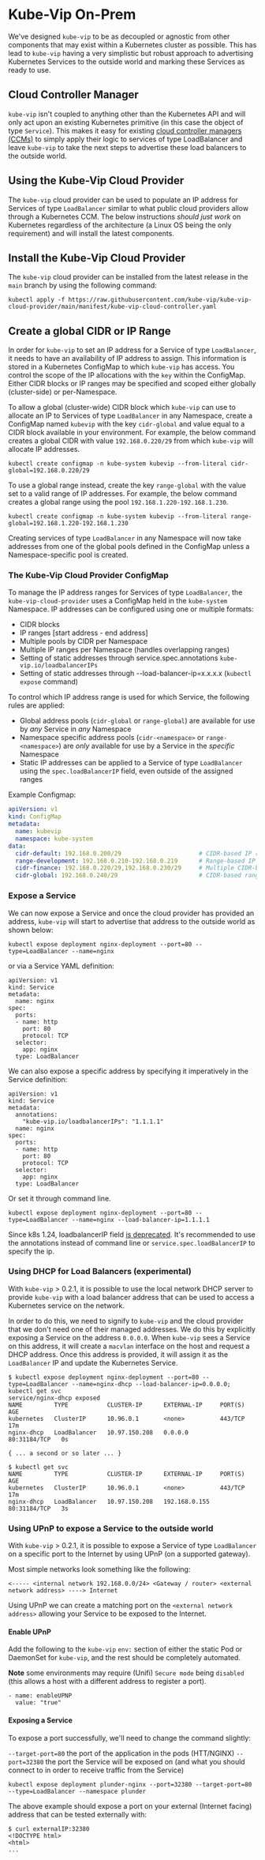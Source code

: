 # Kube-Vip On-Prem

We've designed `kube-vip` to be as decoupled or agnostic from other components that may exist within a Kubernetes cluster as possible. This has lead to `kube-vip` having a very simplistic but robust approach to advertising Kubernetes Services to the outside world and marking these Services as ready to use.

## Cloud Controller Manager

`kube-vip` isn't coupled to anything other than the Kubernetes API and will only act upon an existing Kubernetes primitive (in this case the object of type `Service`). This makes it easy for existing [cloud controller managers (CCMs)](https://kubernetes.io/docs/concepts/architecture/cloud-controller/) to simply apply their logic to services of type LoadBalancer and leave `kube-vip` to take the next steps to advertise these load balancers to the outside world.

## Using the Kube-Vip Cloud Provider

The `kube-vip` cloud provider can be used to populate an IP address for Services of type `LoadBalancer` similar to what public cloud providers allow through a Kubernetes CCM. The below instructions *should just work* on Kubernetes regardless of the architecture (a Linux OS being the only requirement) and will install the latest components.

## Install the Kube-Vip Cloud Provider

The `kube-vip` cloud provider can be installed from the latest release in the `main` branch by using the following command:

```
kubectl apply -f https://raw.githubusercontent.com/kube-vip/kube-vip-cloud-provider/main/manifest/kube-vip-cloud-controller.yaml
```

## Create a global CIDR or IP Range

In order for `kube-vip` to set an IP address for a Service of type `LoadBalancer`, it needs to have an availability of IP address to assign. This information is stored in a Kubernetes ConfigMap to which `kube-vip` has access. You control the scope of the IP allocations with the `key` within the ConfigMap. Either CIDR blocks or IP ranges may be specified and scoped either globally (cluster-side) or per-Namespace.

To allow a global (cluster-wide) CIDR block which `kube-vip` can use to allocate an IP to Services of type `LoadBalancer` in any Namespace, create a ConfigMap named `kubevip` with the key `cidr-global` and value equal to a CIDR block available in your environment. For example, the below command creates a global CIDR with value `192.168.0.220/29` from which `kube-vip` will allocate IP addresses.

```
kubectl create configmap -n kube-system kubevip --from-literal cidr-global=192.168.0.220/29
```

To use a global range instead, create the key `range-global` with the value set to a valid range of IP addresses. For example, the below command creates a global range using the pool `192.168.1.220-192.168.1.230`.

```
kubectl create configmap -n kube-system kubevip --from-literal range-global=192.168.1.220-192.168.1.230
```

Creating services of type `LoadBalancer` in any Namespace will now take addresses from one of the global pools defined in the ConfigMap unless a Namespace-specific pool is created.

### The Kube-Vip Cloud Provider ConfigMap

To manage the IP address ranges for Services of type `LoadBalancer`, the `kube-vip-cloud-provider` uses a ConfigMap held in the `kube-system` Namespace. IP addresses can be configured using one or multiple formats:

- CIDR blocks
- IP ranges [start address - end address]
- Multiple pools by CIDR per Namespace
- Multiple IP ranges per Namespace (handles overlapping ranges)
- Setting of static addresses through service.spec.annotations `kube-vip.io/loadbalancerIPs`
- Setting of static addresses through --load-balancer-ip=x.x.x.x (`kubectl expose` command)

To control which IP address range is used for which Service, the following rules are applied:

- Global address pools (`cidr-global` or `range-global`) are available for use by *any* Service in *any* Namespace
- Namespace specific address pools (`cidr-<namespace>` or `range-<namespace>`) are *only* available for use by a Service in the *specific* Namespace
- Static IP addresses can be applied to a Service of type `LoadBalancer` using the `spec.loadBalancerIP` field, even outside of the assigned ranges

Example Configmap:

```yaml
apiVersion: v1
kind: ConfigMap
metadata:
  name: kubevip
  namespace: kube-system
data:
  cidr-default: 192.168.0.200/29                      # CIDR-based IP range for use in the default Namespace
  range-development: 192.168.0.210-192.168.0.219      # Range-based IP range for use in the development Namespace
  cidr-finance: 192.168.0.220/29,192.168.0.230/29     # Multiple CIDR-based ranges for use in the finance Namespace
  cidr-global: 192.168.0.240/29                       # CIDR-based range which can be used in any Namespace
```

### Expose a Service

We can now expose a Service and once the cloud provider has provided an address, `kube-vip` will start to advertise that address to the outside world as shown below:

```
kubectl expose deployment nginx-deployment --port=80 --type=LoadBalancer --name=nginx
```

or via a Service YAML definition:

```
apiVersion: v1
kind: Service
metadata:
  name: nginx
spec:
  ports:
  - name: http
    port: 80
    protocol: TCP
  selector:
    app: nginx
  type: LoadBalancer
  ```

We can also expose a specific address by specifying it imperatively in the Service definition:


```
apiVersion: v1
kind: Service
metadata:
  annotations:
    "kube-vip.io/loadbalancerIPs": "1.1.1.1"
  name: nginx
spec:
  ports:
  - name: http
    port: 80
    protocol: TCP
  selector:
    app: nginx
  type: LoadBalancer
```

Or set it through command line.

```
kubectl expose deployment nginx-deployment --port=80 --type=LoadBalancer --name=nginx --load-balancer-ip=1.1.1.1
```

Since k8s 1.24, loadbalancerIP field [is deprecated](https://github.com/kubernetes/kubernetes/pull/107235). It's recommended to use the annotations instead of command line or `service.spec.loadBalancerIP` to specify the ip.

### Using DHCP for Load Balancers (experimental)

With `kube-vip` > 0.2.1, it is possible to use the local network DHCP server to provide `kube-vip` with a load balancer address that can be used to access a Kubernetes service on the network.

In order to do this, we need to signify to `kube-vip` and the cloud provider that we don't need one of their managed addresses. We do this by explicitly exposing a Service on the address `0.0.0.0`. When `kube-vip` sees a Service on this address, it will create a `macvlan` interface on the host and request a DHCP address. Once this address is provided, it will assign it as the `LoadBalancer` IP and update the Kubernetes Service.

```
$ kubectl expose deployment nginx-deployment --port=80 --type=LoadBalancer --name=nginx-dhcp --load-balancer-ip=0.0.0.0; kubectl get svc
service/nginx-dhcp exposed
NAME         TYPE           CLUSTER-IP      EXTERNAL-IP     PORT(S)        AGE
kubernetes   ClusterIP      10.96.0.1       <none>          443/TCP        17m
nginx-dhcp   LoadBalancer   10.97.150.208   0.0.0.0         80:31184/TCP   0s

{ ... a second or so later ... }

$ kubectl get svc
NAME         TYPE           CLUSTER-IP      EXTERNAL-IP     PORT(S)        AGE
kubernetes   ClusterIP      10.96.0.1       <none>          443/TCP        17m
nginx-dhcp   LoadBalancer   10.97.150.208   192.168.0.155   80:31184/TCP   3s
```

### Using UPnP to expose a Service to the outside world

With `kube-vip` > 0.2.1, it is possible to expose a Service of type `LoadBalancer` on a specific port to the Internet by using UPnP (on a supported gateway).

Most simple networks look something like the following:

`<----- <internal network 192.168.0.0/24> <Gateway / router> <external network address> ----> Internet`

Using UPnP we can create a matching port on the `<external network address>` allowing your Service to be exposed to the Internet.

#### Enable UPnP

Add the following to the `kube-vip` `env:` section of either the static Pod or DaemonSet for `kube-vip`, and the rest should be completely automated.

**Note** some environments may require (Unifi) `Secure mode` being `disabled` (this allows a host with a different address to register a port).

```
- name: enableUPNP
  value: "true"
```

#### Exposing a Service

To expose a port successfully, we'll need to change the command slightly:

`--target-port=80` the port of the application in the pods (HTT/NGINX)
`--port=32380` the port the Service will be exposed on (and what you should connect to in order to receive traffic from the Service)

`kubectl expose deployment plunder-nginx --port=32380 --target-port=80 --type=LoadBalancer --namespace plunder`

The above example should expose a port on your external (Internet facing) address that can be tested externally with:

```
$ curl externalIP:32380
<!DOCTYPE html>
<html>
...
```
